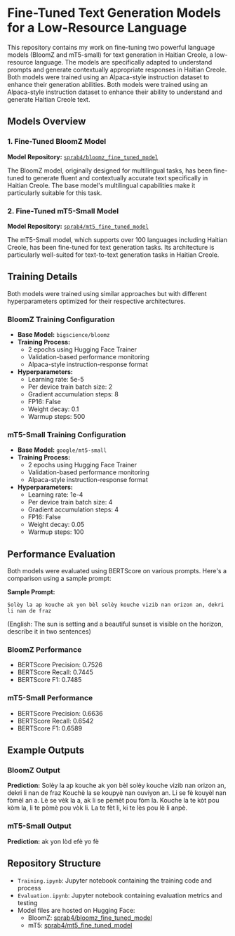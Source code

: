 # Fine-Tuned Text Generation Models for a Low-Resource Language

This repository contains my work on fine-tuning two powerful language models (BloomZ and mT5-small) for text generation in Haitian Creole, a low-resource language. The models are specifically adapted to understand prompts and generate contextually appropriate responses in Haitian Creole. Both models were trained using an Alpaca-style instruction dataset to enhance their generation abilities. Both models were trained using an Alpaca-style instruction dataset to enhance their ability to understand and generate Haitian Creole text.

## Models Overview

### 1. Fine-Tuned BloomZ Model
**Model Repository:** [`sprab4/bloomz_fine_tuned_model`](https://huggingface.co/sprab4/bloomz_fine_tuned_model)

The BloomZ model, originally designed for multilingual tasks, has been fine-tuned to generate fluent and contextually accurate text specifically in Haitian Creole. The base model's multilingual capabilities make it particularly suitable for this task.

### 2. Fine-Tuned mT5-Small Model
**Model Repository:** [`sprab4/mt5_fine_tuned_model`](https://huggingface.co/sprab4/mt5_fine_tuned_model)

The mT5-Small model, which supports over 100 languages including Haitian Creole, has been fine-tuned for text generation tasks. Its architecture is particularly well-suited for text-to-text generation tasks in Haitian Creole.

## Training Details

Both models were trained using similar approaches but with different hyperparameters optimized for their respective architectures.

### BloomZ Training Configuration
- **Base Model:** `bigscience/bloomz`
- **Training Process:**
  - 2 epochs using Hugging Face Trainer
  - Validation-based performance monitoring
  - Alpaca-style instruction-response format
- **Hyperparameters:**
  - Learning rate: 5e-5
  - Per device train batch size: 2
  - Gradient accumulation steps: 8
  - FP16: False
  - Weight decay: 0.1
  - Warmup steps: 500

### mT5-Small Training Configuration
- **Base Model:** `google/mt5-small`
- **Training Process:**
  - 2 epochs using Hugging Face Trainer
  - Validation-based performance monitoring
  - Alpaca-style instruction-response format
- **Hyperparameters:**
  - Learning rate: 1e-4
  - Per device train batch size: 4
  - Gradient accumulation steps: 4
  - FP16: False
  - Weight decay: 0.05
  - Warmup steps: 100

## Performance Evaluation

Both models were evaluated using BERTScore on various prompts. Here's a comparison using a sample prompt:

**Sample Prompt:**
```
Solèy la ap kouche ak yon bèl solèy kouche vizib nan orizon an, dekri li nan de fraz
```
(English: The sun is setting and a beautiful sunset is visible on the horizon, describe it in two sentences)

### BloomZ Performance
- BERTScore Precision: 0.7526
- BERTScore Recall: 0.7445
- BERTScore F1: 0.7485

### mT5-Small Performance
- BERTScore Precision: 0.6636
- BERTScore Recall: 0.6542
- BERTScore F1: 0.6589

## Example Outputs

### BloomZ Output
**Prediction:** Solèy la ap kouche ak yon bèl solèy kouche vizib nan orizon an, dekri li nan de fraz Kouchè la se koupyè nan ouviyon an. Li se fè kouyèl nan fòmèl an a. Lè se vèk la a, ak li se pèmèt pou fòm la. Kouche la te kòt pou kòm la, li te pòmè pou vòk li. La te fèt li, ki te lès pou lè li anpè.

### mT5-Small Output
**Prediction:** ak yon lòd efè yo fè

## Repository Structure
- `Training.ipynb`: Jupyter notebook containing the training code and process
- `Evaluation.ipynb`: Jupyter notebook containing evaluation metrics and testing
- Model files are hosted on Hugging Face:
  - BloomZ: [sprab4/bloomz_fine_tuned_model](https://huggingface.co/sprab4/bloomz_fine_tuned_model)
  - mT5: [sprab4/mt5_fine_tuned_model](https://huggingface.co/sprab4/mt5_fine_tuned_model)

